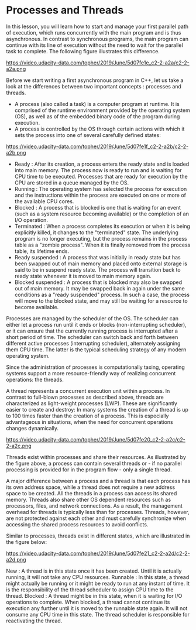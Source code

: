 Processes and Threads
======================

In this lesson, you will learn how to start and manage your first parallel path of execution, which runs concurrently with the main program and is thus asynchronous. In contrast to synchronous programs, the main program can continue with its line of execution without the need to wait for the parallel task to complete. The following figure illustrates this difference.

https://video.udacity-data.com/topher/2019/June/5d07fe1e_c2-2-a2a/c2-2-a2a.png

Before we start writing a first asynchronous program in C++, let us take a look at the differences between two important concepts : processes and threads.
* A process (also called a task) is a computer program at runtime. It is comprised of the runtime environment provided by the operating system (OS), as well as of the embedded binary code of the program during execution. 
* A process is controlled by the OS through certain actions with which it sets the process into one of several carefully defined states:

https://video.udacity-data.com/topher/2019/June/5d07fe1f_c2-2-a2b/c2-2-a2b.png

- Ready : After its creation, a process enters the ready state and is loaded into main memory. The process now is ready to run and is waiting for CPU time to be executed. Processes that are ready for execution by the CPU are stored in a queue managed by the OS.
- Running : The operating system has selected the process for execution and the instructions within the process are executed on one or more of the available CPU cores.
- Blocked : A process that is blocked is one that is waiting for an event (such as a system resource becoming available) or the completion of an I/O operation.
- Terminated : When a process completes its execution or when it is being explicitly killed, it changes to the "terminated" state. The underlying program is no longer executing, but the process remains in the process table as a "zombie process". When it is finally removed from the process table, its lifetime ends.
- Ready suspended : A process that was initially in ready state but has been swapped out of main memory and placed onto external storage is said to be in suspend ready state. The process will transition back to ready state whenever it is moved to main memory again.
- Blocked suspended : A process that is blocked may also be swapped out of main memory. It may be swapped back in again under the same conditions as a "ready suspended" process. In such a case, the process will move to the blocked state, and may still be waiting for a resource to become available.

Processes are managed by the scheduler of the OS. The scheduler can either let a process run until it ends or blocks (non-interrupting scheduler), or it can ensure that the currently running process is interrupted after a short period of time. The scheduler can switch back and forth between different active processes (interrupting scheduler), alternately assigning them CPU time. The latter is the typical scheduling strategy of any modern operating system.

Since the administration of processes is computationally taxing, operating systems support a more resource-friendly way of realizing concurrent operations: the threads.

A thread represents a concurrent execution unit within a process. In contrast to full-blown processes as described above, threads are characterized as light-weight processes (LWP). These are significantly easier to create and destroy: In many systems the creation of a thread is up to 100 times faster than the creation of a process. This is especially advantageous in situations, when the need for concurrent operations changes dynamically.

https://video.udacity-data.com/topher/2019/June/5d07fe20_c2-2-a2c/c2-2-a2c.png

Threads exist within processes and share their resources. As illustrated by the figure above, a process can contain several threads or - if no parallel processing is provided for in the program flow - only a single thread.

A major difference between a process and a thread is that each process has its own address space, while a thread does not require a new address space to be created. All the threads in a process can access its shared memory. Threads also share other OS dependent resources such as processors, files, and network connections. As a result, the management overhead for threads is typically less than for processes. Threads, however, are not protected against each other and must carefully synchronize when accessing the shared process resources to avoid conflicts.

Similar to processes, threads exist in different states, which are illustrated in the figure below:

https://video.udacity-data.com/topher/2019/June/5d07fe21_c2-2-a2d/c2-2-a2d.png

New : A thread is in this state once it has been created. Until it is actually running, it will not take any CPU resources.
Runnable : In this state, a thread might actually be running or it might be ready to run at any instant of time. It is the responsibility of the thread scheduler to assign CPU time to the thread.
Blocked : A thread might be in this state, when it is waiting for I/O operations to complete. When blocked, a thread cannot continue its execution any further until it is moved to the runnable state again. It will not consume any CPU time in this state. The thread scheduler is responsible for reactivating the thread.


